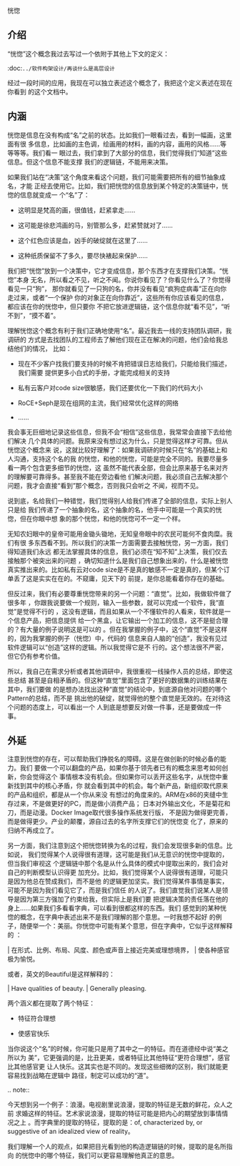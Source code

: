     
恍惚

## 介绍

“恍惚”这个概念我过去写过一个依附于其他上下文的定义：

  :doc:`../软件构架设计/再谈什么是高层设计`

经过一段时间的应用，我现在可以独立表述这个概念了，我把这个定义表述在现在你看到
的这个文档中。

## 内涵

恍惚是信息在没有构成“名”之前的状态。比如我们一眼看过去，看到一幅画，这里面有很
多信息，比如画的主色调，绘画用的材料，画的内容，画用的风格……等等等等。我们看一
眼过去，我们拿到了大部分的信息，我们觉得我们“知道”这些信息。但这个信息不能支撑
我们的逻辑链，不能用来决策。

如果我们站在“决策”这个角度来看这个问题，我们可能需要把所有的细节抽象成名，才能
正经去使用它。比如，我们把恍惚的信息放到某个特定的决策链中，恍惚的信息就变成一
个“名”了：

* 这明显是梵高的画，很值钱，赶紧拿走……

* 这可能是徐悲鸿画的马，别管那么多，赶紧赞就对了……

* 这个红色应该是血，凶手的破绽就在这里了……

* 这种纸质保留不了多久，要尽快裱起来保护……

我们把“恍惚”放到一个决策中，它才变成信息，那个东西才在支撑我们决策。“恍惚”本身
无名，所以看之不见，听之不闻。你说你看见了？你看见什么了？你觉得看见一只“狗”，
那你就看见了一只狗的名，你并没有看见“疯狗症病毒”正在向你走过来，或者“一个保护
你的对象正在向你靠近”，这些所有你应该看见的信息，都应该在你的恍惚中，但只要你
不把它放进逻辑链，这个信息你就“看不见”，“听不到”，“摸不着”。

理解恍惚这个概念有利于我们正确地使用“名”。最近我去一线的支持团队调研，我调研的
方式是去找团队的工程师去了解他们现在正在解决的问题，他们会给我总结他们的情况，
比如：

* 现在不少客户找我们要支持的时候不肯把错误日志给我们，只能给我们描述，我们需要
  提供更多小白式的手册，才能完成相关的支持

* 私有云客户对code size很敏感，我们还要优化一下我们的代码大小

* RoCE+Seph是现在组网的主流，我们经常优化这样的网络

* ……

我会事无巨细地记录这些信息，但我不会“相信”这些信息，我常常会直接下去给他们解决
几个具体的问题。我原来没有想过这为什么，只是觉得这样才可靠。但从恍惚这个概念来
说，这就比较好理解了：如果我调研的时候只在“名”的基础上和人沟通，支持这个名的我
的恍惚，和他的恍惚，可能是完全不同的。我要尽量多看一两个包含更多细节的恍惚，这
虽然不能代表全部，但会比原来基于名来对齐的理解要可靠得多。甚至我不能在旁边看他
们解决问题，我必须自己去解决那个问题，我才会直接“看到”那个概念，否则我只会听之
不闻，视而不见。

说到底，名给我们一种错觉，我们觉得别人给我们传递了全部的信息，实际上别人只是给
我们传递了一个抽象的名，这个抽象的名，他手中可能是一个真实的恍惚，但在你眼中想
象的那个恍惚，和他的恍惚可不一定一个样。

无知农妇眼中的皇帝可能用金锄头锄地，无知皇帝眼中的农民可能何不食肉糜。我们有很
多东西看不到。所以我们的决策一方面需要去接触恍惚，另一方面，我们得知道我们永远
都无法掌握具体的信息，我们必须在“知不知”上决策，我们仅去接触那个被突出来的问题
，确切知道什么是我们自己想象出来的，什么是被恍惚真实推出来的。比如私有云对code
size是不是真的敏感不一定是真的，但某个订单丢了这是实实在在的。不窥庸，见天下的
前提，是你总能看着你存在的基础。

但反过来，我们有必要尊重恍惚带来的另一个问题：“直觉”。比如，我做软件做了很多年
，你跟我说要做一个规则，输入一些参数，就可以完成一个软件，我“直觉”是觉得不行的
，这没有逻辑，而且如果从一个不懂软件的人看来，软件就是一个信息产品，把信息提供
给一个黑盒，让它输出一个加工的信息，这不是挺合理的？有大量的例子说明这是可以的
。但在我掌握的例子中，这个“直觉”不是这样的，因为我掌握的例子（恍惚）中，代码的
信息来自人脑的“创造”，我没有见过软件逻辑可以“创造”这样的逻辑。所以我觉得它是不
行的。这个想法很不严密，但它仍有参考价值。

所以，我自己在需求分析或者其他调研中，我很重视一线操作人员的总结，即使这些总结
甚至是自相矛盾的。但这种“直觉”里面包含了更好的数据集的训练结果在其中，我们要做
的是想办法找出这种“直觉”的结论中，到底源自他对问题的哪个Pattern的总结，而不是
挑出他的破绽，就觉得他的整个直觉是无效的。在对待这个问题的态度上，可以看出一个
人到底是想要反对做一件事，还是要做成一件事。

## 外延
注意到恍惚的存在，可以帮助我们挣脱名的障碍。这是在做创新的时候必备的能力。我们
要做一个可以翻盘的产品，如果你基于领先者已有的概念来思考如何创新，你会觉得这个
事情根本没有机会。但如果你可以丢开这些名字，从恍惚中重新找到其中的核心矛盾，你
就会看到其中的机会。每个新产品，新组织取代原来的产品和组织，都是从一个你从来没
有想过的角度来的。ARM在x86的夹缝中生存过来，不是做更好的PC，而是做小消费产品；
日本对外输出文化，不是菊花和刀，而是动漫。Docker Image取代很多操作系统发行版，
不是因为做得更完善，而是做得更少。产业的颠覆，源自过去的名字所支撑它们的恍惚变
化了，原来的归纳不再成立了。

另一方面，我们注意到这个把恍惚转换为名的过程，我们会发现很多新的信息。比如说，
我们觉得某个人说得很有道理，这可能是我们从无意识的恍惚中提取的，但当我们审视这
个逻辑链中那个名是从什么具体的模式中提取出来的，我们会对自己的判断模型认识得更
加充分。比如，我们觉得某个人说得很有道理，可能只是因为他总在赞成我们，而不是他
的逻辑更加坚实。我们觉得某件事情是事实，可能不是因为我们看见它了，而是我们信任
的人说了。我们直觉我们说某人是领导是因为第三方强加了约束给我，但实际上是我们要
把逻辑决策的责任落在他的身上……如果我们多看看字典，可以看到很都这样的东西。我们
感觉到的某种恍惚的概念，在字典中表述出来不是我们理解的那个意思。一时我想不起好
的例子，随便举一个：美丽。你恍惚中可能有某个意思，但在字典中，它似乎这样解释的
：

  | 在形式、比例、布局、风度、颜色或声音上接近完美或理想境界，
  | 使各种感官极为愉悦。

或者，英文的Beautiful是这样解释的：

  | Have qualities of beauty.
  | Generally pleasing.

两个涵义都在提取了两个特征：

* 特征符合理想

* 使感官快乐

当你说这个“名”的时候，你可能只是用了其中之一的特征。而在道德经中说“美之所以为
美”，它更强调的是，比丑更美，或者特征比其他特征“更符合理想”，感官比其他感官更
让人快乐。这其实也是不同的。发现这些细微的区别，我们就能更容易找到战略在逻辑中
路径，制定可以成功的“道”。

.. note::

  今天想到另一个例子：浪漫。电视剧里说浪漫，提取的特征是无数的鲜花，众人之前
  求婚这样的特征。艺术家说浪漫，提取的特征可能是把内心的期望放到事情情况之上
  。而字典里的提取的特征，提取的是：of, characterized by, or suggestive of an
  idealized view of reality。

  我们理解一个人的观点，如果把目光看到他的构造逻辑链的时候，提取的是名所指向
  的恍惚中的哪个特征，我们可以更容易理解他真正的意思。

